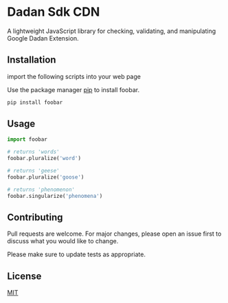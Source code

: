 # Dadan Sdk CDN

A lightweight JavaScript library for checking, validating, and manipulating Google Dadan Extension.

## Installation

import the following scripts into your web page

<script src="https://resources-dadan-io.s3.eu-central-1.amazonaws.com/sdk/dadan-extension-core.js"></script>
<script src="https://resources-dadan-io.s3.eu-central-1.amazonaws.com/sdk/dadan-extension-cdn.js"></script>

Use the package manager [pip](https://pip.pypa.io/en/stable/) to install foobar.

```bash
pip install foobar
```

## Usage

```python
import foobar

# returns 'words'
foobar.pluralize('word')

# returns 'geese'
foobar.pluralize('goose')

# returns 'phenomenon'
foobar.singularize('phenomena')
```

## Contributing

Pull requests are welcome. For major changes, please open an issue first to discuss what you would like to change.

Please make sure to update tests as appropriate.

## License

[MIT](https://choosealicense.com/licenses/mit/)
